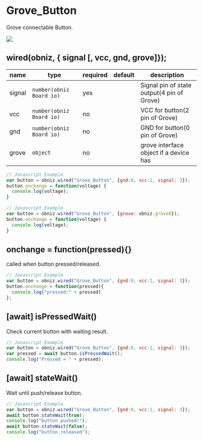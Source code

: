 # Grove_Button

Grove connectable Button.

![](image.jpg)

## wired(obniz,  { signal [, vcc, gnd, grove]});


name | type | required | default | description
--- | --- | --- | --- | ---
signal | `number(obniz Board io)` | yes |  &nbsp; | Signal pin of state output(4 pin of Grove)
vcc | `number(obniz Board io)` | no |  &nbsp; | VCC for button(2 pin of Grove)
gnd | `number(obniz Board io)` | no |  &nbsp; | GND for button(0 pin of Grove)
grove | `object` | no | &nbsp;  | grove interface object if a device has

```Javascript
// Javascript Example
var button = obniz.wired("Grove_Button", {gnd:0, vcc:1, signal: 3});
button.onchange = function(voltage) {
  console.log(voltage);
}
```

```Javascript
// Javascript Example
var button = obniz.wired("Grove_Button", {grove: obniz.grove0});
button.onchange = function(voltage) {
  console.log(voltage);
}
``` 

## onchange = function(pressed){}
called when button pressed/released.

```Javascript
// Javascript Example
var button = obniz.wired("Grove_Button", {gnd:0, vcc:1, signal: 3});
button.onchange = function(pressed){
  console.log("pressed:" + pressed)
};
```

## [await] isPressedWait()
Check current button with waiting result.
```Javascript
// Javascript Example
var button = obniz.wired("Grove_Button", {gnd:0, vcc:1, signal: 3});
var pressed = await button.isPressedWait();
console.log("Pressed = " + pressed);
```


## [await] stateWait()
Wait until push/release button.
```Javascript
// Javascript Example
var button = obniz.wired("Grove_Button", {gnd:0, vcc:1, signal: 3});
await button.stateWait(true); 
console.log("button pushed!");
await button.stateWait(false); 
console.log("button released");
```
